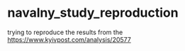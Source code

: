 # navalny_study_reproduction
trying to reproduce the results from the https://www.kyivpost.com/analysis/20577
